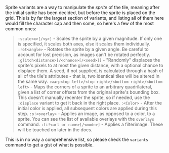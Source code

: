 Sprite variants are a way to manipulate the _sprite_ of the tile, meaning after the initial sprite has been decided, but before the sprite is placed on the grid. This is by far the largest section of variants, and listing all of them here would fill the character cap and then some, so here's a few of the most common ones:

> `:scale<x>[/<y>]` - Scales the sprite by a given magnitude. If only one is specified, it scales both axes, else it scales them individually.
> `:rot<angle>` - Rotates the sprite by a given angle. Be careful to account for lost precision, as images can't be rotated perfectly.
> `:glitch<distance>[/<chance>[/<seed>]]` - "Randomly" displaces the sprite's pixels to at most the given distance, with a optional chance to displace them. A seed, if not supplied, is calculated through a hash of all of the tile's attributes - that is, two identical tiles will be altered in the same way.
> `:warp<top left>/<top right>/<bottom right>/<bottom left>` - Maps the corners of a sprite to an arbitrary quadrilateral, given a list of corner offsets from the original sprite's bounding box. This doesn't manually recenter the sprite, so if needed, use the `:displace` variant to get it back in the right place.
> `:<Color>` - After the initial color is applied, all subsequent colors are applied during this step.
> `:o!<overlay>` - Applies an image, as opposed to a color, to a sprite. You can see the list of available overlays with the `overlays` command.
> `:fi!<url or name>[/<mode>]` - Applies a filterimage. These will be touched on later in the docs.

This is in no way a comprehensive list, so please check the `variants` command to get a gist of what is possible.